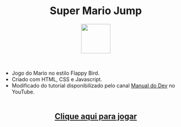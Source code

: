 <div align="center">

# Super Mario Jump
<img src = https://www.imagenspng.com.br/wp-content/uploads/2015/02/super-mario-mario-12.png 
     width = 80px/>
  
</div><br/>

* Jogo do Mario no estilo Flappy Bird. <br/>
* Criado com HTML, CSS e Javascript. <br/>
* Modificado do tutorial disponibilizado pelo canal [Manual do Dev](https://www.youtube.com/watch?v=r9buAwVBDhA) no YouTube. <br/><br/>

<div align="center">
  
## [Clique aqui para jogar](https://herbjrr.github.io/super-mario-jump/)
  
</div>
